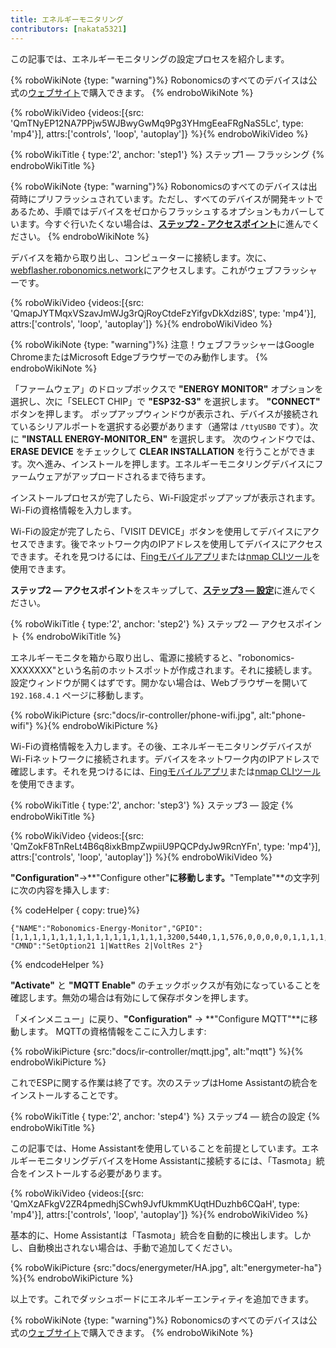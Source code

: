 ```yaml
---
title: エネルギーモニタリング
contributors: [nakata5321]
---
```

この記事では、エネルギーモニタリングの設定プロセスを紹介します。

{% roboWikiNote {type: "warning"}%} Robonomicsのすべてのデバイスは公式の[ウェブサイト](https://robonomics.network/devices/)で購入できます。
{% endroboWikiNote %}

{% roboWikiVideo {videos:[{src: 'QmTNyEP12NA7PPjw5WJBwyGwMq9Pg3YHmgEeaFRgNaS5Lc', type: 'mp4'}],  attrs:['controls', 'loop', 'autoplay']} %}{% endroboWikiVideo %}

{% roboWikiTitle { type:'2', anchor: 'step1'} %} ステップ1 — フラッシング {% endroboWikiTitle %}

{% roboWikiNote {type: "warning"}%} Robonomicsのすべてのデバイスは出荷時にプリフラッシュされています。ただし、すべてのデバイスが開発キットであるため、手順ではデバイスをゼロからフラッシュするオプションもカバーしています。今すぐ行いたくない場合は、[**ステップ2 - アクセスポイント**](/docs/ir-controller/#step2)に進んでください。
{% endroboWikiNote %}

デバイスを箱から取り出し、コンピューターに接続します。次に、[webflasher.robonomics.network](https://webflasher.robonomics.network/)にアクセスします。これがウェブフラッシャーです。

{% roboWikiVideo {videos:[{src: 'QmapJYTMqxVSzavJmWJg3rQjRoyCtdeFzYifgvDkXdzi8S', type: 'mp4'}], attrs:['controls', 'loop', 'autoplay']} %}{% endroboWikiVideo %}

{% roboWikiNote {type: "warning"}%} 注意！ウェブフラッシャーはGoogle ChromeまたはMicrosoft Edgeブラウザーでのみ動作します。
{% endroboWikiNote %}

「ファームウェア」のドロップボックスで **"ENERGY MONITOR"** オプションを選択し、次に「SELECT CHIP」で **"ESP32-S3"** を選択します。 **"CONNECT"** ボタンを押します。
ポップアップウィンドウが表示され、デバイスが接続されているシリアルポートを選択する必要があります（通常は `/ttyUSB0` です）。次に **"INSTALL ENERGY-MONITOR_EN"** を選択します。
次のウィンドウでは、**ERASE DEVICE** をチェックして **CLEAR INSTALLATION** を行うことができます。次へ進み、インストールを押します。エネルギーモニタリングデバイスにファームウェアがアップロードされるまで待ちます。

インストールプロセスが完了したら、Wi-Fi設定ポップアップが表示されます。Wi-Fiの資格情報を入力します。

Wi-Fiの設定が完了したら、「VISIT DEVICE」ボタンを使用してデバイスにアクセスできます。後でネットワーク内のIPアドレスを使用してデバイスにアクセスできます。それを見つけるには、[Fingモバイルアプリ](https://www.fing.com/products)または[nmap CLIツール](https://vitux.com/find-devices-connected-to-your-network-with-nmap/)を使用できます。

**ステップ2 — アクセスポイント**をスキップして、[**ステップ3 — 設定**](/docs/ir-controller/#step3)に進んでください。

{% roboWikiTitle { type:'2', anchor: 'step2'} %} ステップ2 — アクセスポイント {% endroboWikiTitle %}

エネルギーモニタを箱から取り出し、電源に接続すると、"robonomics-XXXXXXX"という名前のホットスポットが作成されます。それに接続します。設定ウィンドウが開くはずです。開かない場合は、Webブラウザーを開いて `192.168.4.1` ページに移動します。

{% roboWikiPicture {src:"docs/ir-controller/phone-wifi.jpg", alt:"phone-wifi"} %}{% endroboWikiPicture %}

Wi-Fiの資格情報を入力します。その後、エネルギーモニタリングデバイスがWi-Fiネットワークに接続されます。デバイスをネットワーク内のIPアドレスで確認します。それを見つけるには、[Fingモバイルアプリ](https://www.fing.com/products)または[nmap CLIツール](https://vitux.com/find-devices-connected-to-your-network-with-nmap/)を使用できます。

{% roboWikiTitle { type:'2', anchor: 'step3'} %} ステップ3 — 設定 {% endroboWikiTitle %}

{% roboWikiVideo {videos:[{src: 'QmZokF8TnReLt4B6q8ixkBmpZwpiiU9PQCPdyJw9RcnYFn', type: 'mp4'}], attrs:['controls', 'loop', 'autoplay']} %}{% endroboWikiVideo %}

**"Configuration"**->**"Configure other"**に移動します。**"Template"**の文字列に次の内容を挿入します:

{% codeHelper { copy: true}%}

```shell
{"NAME":"Robonomics-Energy-Monitor","GPIO":[1,1,1,1,1,1,1,1,1,1,1,1,1,1,1,1,1,3200,5440,1,1,576,0,0,0,0,0,1,1,1,1,1,1,1,1,1,1,1],"FLAG":0,"BASE":1, "CMND":"SetOption21 1|WattRes 2|VoltRes 2"}
```

{% endcodeHelper %}

**"Activate"** と **"MQTT Enable"** のチェックボックスが有効になっていることを確認します。無効の場合は有効にして保存ボタンを押します。

「メインメニュー」に戻り、**"Configuration"** -> **"Configure MQTT"**に移動します。
MQTTの資格情報をここに入力します:

{% roboWikiPicture {src:"docs/ir-controller/mqtt.jpg", alt:"mqtt"} %}{% endroboWikiPicture %}

これでESPに関する作業は終了です。次のステップはHome Assistantの統合をインストールすることです。

{% roboWikiTitle { type:'2', anchor: 'step4'} %} ステップ4 — 統合の設定 {% endroboWikiTitle %}

この記事では、Home Assistantを使用していることを前提としています。エネルギーモニタリングデバイスをHome Assistantに接続するには、「Tasmota」統合をインストールする必要があります。

{% roboWikiVideo {videos:[{src: 'QmXzAFkgV2ZR4pmedhjSCwh9JvfUkmmKUqtHDuzhb6CQaH', type: 'mp4'}],  attrs:['controls', 'loop', 'autoplay']} %}{% endroboWikiVideo %}

基本的に、Home Assistantは「Tasmota」統合を自動的に検出します。しかし、自動検出されない場合は、手動で追加してください。

{% roboWikiPicture {src:"docs/energymeter/HA.jpg", alt:"energymeter-ha"} %}{% endroboWikiPicture %}

以上です。これでダッシュボードにエネルギーエンティティを追加できます。

{% roboWikiNote {type: "warning"}%} Robonomicsのすべてのデバイスは公式の[ウェブサイト](https://robonomics.network/devices/)で購入できます。
{% endroboWikiNote %}